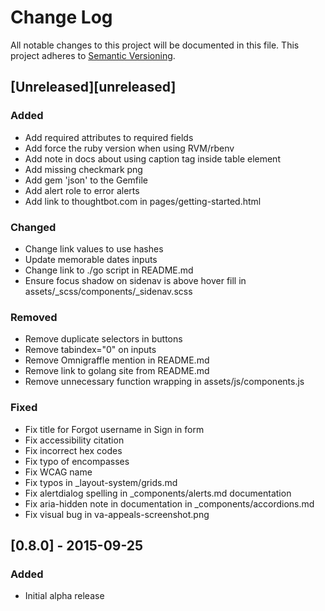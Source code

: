 # Change Log
All notable changes to this project will be documented in this file.
This project adheres to [Semantic Versioning](http://semver.org/).

## [Unreleased][unreleased]
### Added
- Add required attributes to required fields
- Add force the ruby version when using RVM/rbenv
- Add note in docs about using caption tag inside table element
- Add missing checkmark png
- Add gem 'json' to the Gemfile
- Add alert role to error alerts
- Add link to thoughtbot.com in pages/getting-started.html

### Changed
- Change link values to use hashes
- Update memorable dates inputs
- Change link to ./go script in README.md
- Ensure focus shadow on sidenav is above hover fill in assets/_scss/components/_sidenav.scss

### Removed
- Remove duplicate selectors in buttons
- Remove tabindex="0" on inputs
- Remove Omnigraffle mention in README.md
- Remove link to golang site from README.md
- Remove unnecessary function wrapping in assets/js/components.js

### Fixed
- Fix title for Forgot username in Sign in form
- Fix accessibility citation
- Fix incorrect hex codes
- Fix typo of encompasses
- Fix WCAG name
- Fix typos in _layout-system/grids.md
- Fix alertdialog spelling in _components/alerts.md documentation
- Fix aria-hidden note in documentation in _components/accordions.md
- Fix visual bug in va-appeals-screenshot.png

## [0.8.0] - 2015-09-25
### Added
- Initial alpha release
